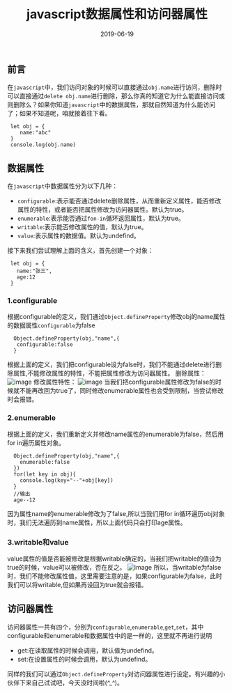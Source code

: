 ﻿---
title: javascript数据属性和访问器属性
date: 2019-06-19
categories:
 - 技术
tags:
 - js
---
## 前言
在`javascript`中，我们访问对象的时候可以直接通过`obj.name`进行访问，删除时可以直接通过`delete obj.name`进行删除，那么你真的知道它为什么能直接访问或则删除么？如果你知道`javascript`中的数据属性，那就自然知道为什么能访问了；如果不知道呢，咱就接着往下看。
<!--more-->
``` breach
 let obj = {
    name:"abc"
 }
 console.log(obj.name)
```
## 数据属性
在`javascript`中数据属性分为以下几种：
 - `configurable`:表示能否通过delete删除属性，从而重新定义属性，能否修改属性的特性，或者能否把属性修改为访问器属性。默认为true。
 - `enumerable`:表示能否通过`fon-in`循环返回属性，默认为true。
 - `writable`:表示能否修改属性的值，默认为true。
 - `value`:表示属性的数据值。默认为undefind。

接下来我们尝试理解上面的含义，首先创建一个对象：
``` breach
 let obj = {
   name:"张三",
   age:12
 }
```
### 1.configurable
根据configurable的定义，我们通过`Object.defineProperty`修改obj的name属性的数据属性`configurable`为false
``` breach
  Object.defineProperty(obj,"name",{
   configurable:false
  }
```
根据上面的定义，我们把configurable设为false时，我们不能通过delete进行删除属性,不能修改属性的特性，不能把属性修改为访问器属性。
删除属性：
![image](http://wx1.sinaimg.cn/large/005SNrnIgy1g281hehvbwj30cr064mx9.jpg)
修改属性特性：
![image](http://wx4.sinaimg.cn/large/005SNrnIgy1g281m3gn70j30b70353yg.jpg)
当我们把configurable属性修改为false的时候就不能再改回为true了，同时修改enumerable属性也会受到限制，当尝试修改时会报错。
### 2.enumerable
根据上面的定义，我们重新定义并修改name属性的enumerable为false，然后用for in遍历属性对象。
``` breach
  Object.defineProperty(obj,"name",{
    enumerable:false
  })
  for(let key in obj){
    console.log(key+"--"+obj[key])
  }
  //输出
  age--12
```
因为属性name的enumerable修改为了false,所以当我们用for in循环遍历obj对象时，我们无法遍历到name属性，所以上面代码只会打印age属性。
### 3.writable和value
value属性的值是否能被修改是根据writable确定的，当我们把writable的值设为true的时候，value可以被修改，否在反之。
![image](http://wx1.sinaimg.cn/large/005SNrnIgy1g2821jk29pj30by05jdfu.jpg)
所以，当writable为false时，我们不能修改属性值，这里需要注意的是，如果configurable为false，此时我们可以将writable,但如果再设回为true就会报错。

## 访问器属性
访问器属性一共有四个，分别为`configurable`,`enumerable`,`get`,`set`，其中configurable和enumerable和数据属性中的是一样的，这里就不再进行说明

 - get:在读取属性的时候会调用，默认值为undefind。
 - set:在设置属性的时候会调用，默认为undefind。

同样的我们可以通过`Object.defineProperty`对访问器属性进行设定。有兴趣的小伙伴下来自己试试吧，今天没时间啦(*^_^*)。

